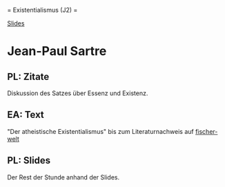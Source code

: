 = Existentialismus (J2) =

[Slides](https://dorkeinath.github.io/slides_html/ethik-slides/Sartre.html#/)

# Jean-Paul Sartre

## PL: Zitate
Diskussion des Satzes über Essenz und Existenz.

## EA: Text
"Der atheistische Existentialismus" bis zum Literaturnachweis auf [fischer-welt](http://www.fischer-welt.de/ethik/existenzialismus/)

## PL: Slides
Der Rest der Stunde anhand der Slides.
